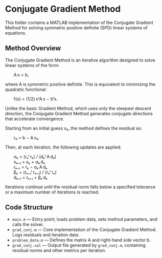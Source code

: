 # Conjugate Gradient Method

This folder contains a MATLAB implementation of the Conjugate Gradient Method for solving symmetric positive definite (SPD) linear systems of equations.

## Method Overview

The Conjugate Gradient Method is an iterative algorithm designed to solve linear systems of the form:

  A x = b,

where A is symmetric positive definite. This is equivalent to minimizing the quadratic functional:

  f(x) = (1/2) xᵗA x − bᵗx.

Unlike the basic Gradient Method, which uses only the steepest descent direction, the Conjugate Gradient Method generates conjugate directions that accelerate convergence.

Starting from an initial guess x₀, the method defines the residual as:

  r₀ = b − A x₀

Then, at each iteration, the following updates are applied:

  αₖ = (rₖᵗ rₖ) / (dₖᵗ A dₖ)  
  xₖ₊₁ = xₖ + αₖ dₖ  
  rₖ₊₁ = rₖ − αₖ A dₖ  
  βₖ = (rₖ₊₁ᵗ rₖ₊₁) / (rₖᵗ rₖ)  
  dₖ₊₁ = rₖ₊₁ + βₖ dₖ

Iterations continue until the residual norm falls below a specified tolerance or a maximum number of iterations is reached.

## Code Structure

- `main.m` — Entry point; loads problem data, sets method parameters, and calls the solver.
- `grad_conj.m` — Core implementation of the Conjugate Gradient Method. Logs residuals and iteration data.
- `problem_data.m` — Defines the matrix A and right-hand side vector b.
- `grad_conj.sal` — Output file generated by `grad_conj.m`, containing residual norms and other metrics per iteration.


